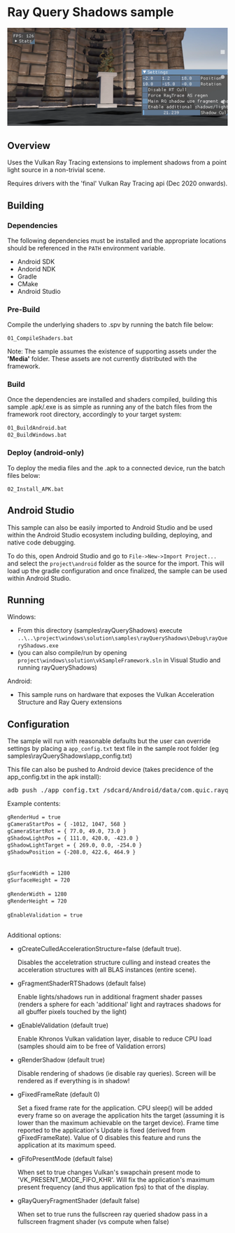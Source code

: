 # Ray Query Shadows sample

![Screenshot](img/screenshot.PNG)

## Overview

Uses the Vulkan Ray Tracing extensions to implement shadows from a point light source in a non-trivial scene.

Requires drivers with the 'final' Vulkan Ray Tracing api (Dec 2020 onwards).

## Building

### Dependencies

The following dependencies must be installed and the appropriate locations should be referenced in the `PATH` environment variable.

* Android SDK
* Andorid NDK
* Gradle
* CMake
* Android Studio

### Pre-Build

Compile the underlying shaders to .spv by running the batch file below:

```
01_CompileShaders.bat
```


Note: The sample assumes the existence of supporting assets under the **'Media'** folder. These assets are not currently distributed with the framework.


### Build

Once the dependencies are installed and shaders compiled, building this sample .apk/.exe is as simple as running any of the batch files from the framework root directory, accordingly to your target system:

```
01_BuildAndroid.bat
02_BuildWindows.bat
```

### Deploy (android-only)

To deploy the media files and the .apk to a connected device, run the batch files below:

```
02_Install_APK.bat
```

## Android Studio

This sample can also be easily imported to Android Studio and be used within the Android Studio ecosystem including building, deploying, and native code debugging.

To do this, open Android Studio and go to `File->New->Import Project...` and select the `project\android` folder as the source for the import. This will load up the gradle configuration and once finalized, the sample can be used within Android Studio.


## Running

Windows:
- From this directory (samples\rayQueryShadows) execute `..\..\project\windows\solution\samples\rayQueryShadows\Debug\rayQueryShadows.exe`
- (you can also compile/run by opening `project\windows\solution\vkSampleFramework.sln` in Visual Studio and running rayQueryShadows)

Android:
- This sample runs on hardware that exposes the Vulkan Acceleration Structure and Ray Query extensions

## Configuration

The sample will run with reasonable defaults but the user can override settings by placing a `app_config.txt` text file in the sample root folder (eg samples\rayQueryShadows\app_config.txt)

This file can also be pushed to Android device (takes precidence of the app_config.txt in the apk install):
<pre>
adb push ./app_config.txt /sdcard/Android/data/com.quic.rayqueryshadows/files/app_config.txt
</pre>

Example contents:
<pre><code>gRenderHud = true
gCameraStartPos = { -1012, 1047, 568 }
gCameraStartRot = { 77.0, 49.0, 73.0 }
gShadowLightPos = { 111.0, 420.0, -423.0 }
gShadowLightTarget = { 269.0, 0.0, -254.0 }
gShadowPosition = {-208.0, 422.6, 464.9 }


gSurfaceWidth = 1280
gSurfaceHeight = 720

gRenderWidth = 1280
gRenderHeight = 720

gEnableValidation = true

</code></pre>

Additional options:
- gCreateCulledAccelerationStructure=false (default true).

  Disables the acceletration structure culling and instead creates the acceleration structures with all BLAS instances (entire scene).

- gFragmentShaderRTShadows (default false)

   Enable lights/shadows run in additional fragment shader passes (renders a sphere for each 'additional' light and raytraces shadows for all gbuffer pixels touched by the light)

- gEnableValidation (default true)

  Enable Khronos Vulkan validation layer, disable to reduce CPU load (samples should aim to be free of Validation errors)

- gRenderShadow (default true)

  Disable rendering of shadows (ie disable ray queries).  Screen will be rendered as if everything is in shadow!

- gFixedFrameRate (default 0)

  Set a fixed frame rate for the application.  CPU sleep() will be added every frame so on average the application hits the target (assuming it is lower than the maximum achievable on the target device).  Frame time reported to the application's Update is fixed (derived from gFixedFrameRate).  Value of 0 disables this feature and runs the application at its maximum speed.

- gFifoPresentMode (default false)

  When set to true changes Vulkan's swapchain present mode to 'VK_PRESENT_MODE_FIFO_KHR'.  Will fix the application's maximum present frequency (and thus application fps) to that of the display.

- gRayQueryFragmentShader (default false)

  When set to true runs the fullscreen ray queried shadow pass in a fullscreen fragment shader (vs compute when false)